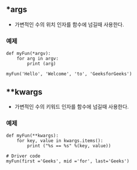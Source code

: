 ## *args
- 가변적인 수의 위치 인자를 함수에 넘길때 사용한다. 
### 예제
```
def myFun(*argv): 
	for arg in argv: 
		print (arg) 
	
myFun('Hello', 'Welcome', 'to', 'GeeksforGeeks') 

```

## **kwargs
- 가변적인 수의 키워드 인자를 함수에 넘길때 사용한다.
### 예제
```
def myFun(**kwargs):  
    for key, value in kwargs.items(): 
        print ("%s == %s" %(key, value)) 
  
# Driver code 
myFun(first ='Geeks', mid ='for', last='Geeks')     
```
